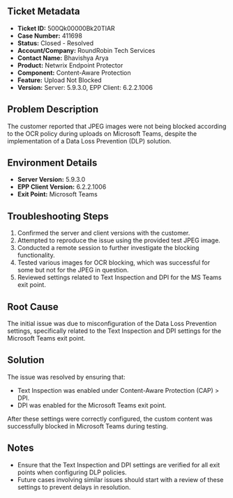 ## Ticket Metadata
- **Ticket ID:** 500Qk00000Bk20TIAR
- **Case Number:** 411698
- **Status:** Closed - Resolved
- **Account/Company:** RoundRobin Tech Services
- **Contact Name:** Bhavishya Arya
- **Product:** Netwrix Endpoint Protector
- **Component:** Content-Aware Protection
- **Feature:** Upload Not Blocked
- **Version:** Server: 5.9.3.0, EPP Client: 6.2.2.1006

## Problem Description
The customer reported that JPEG images were not being blocked according to the OCR policy during uploads on Microsoft Teams, despite the implementation of a Data Loss Prevention (DLP) solution.

## Environment Details
- **Server Version:** 5.9.3.0
- **EPP Client Version:** 6.2.2.1006
- **Exit Point:** Microsoft Teams

## Troubleshooting Steps
1. Confirmed the server and client versions with the customer.
2. Attempted to reproduce the issue using the provided test JPEG image.
3. Conducted a remote session to further investigate the blocking functionality.
4. Tested various images for OCR blocking, which was successful for some but not for the JPEG in question.
5. Reviewed settings related to Text Inspection and DPI for the MS Teams exit point.

## Root Cause
The initial issue was due to misconfiguration of the Data Loss Prevention settings, specifically related to the Text Inspection and DPI settings for the Microsoft Teams exit point. 

## Solution
The issue was resolved by ensuring that:
- Text Inspection was enabled under Content-Aware Protection (CAP) > DPI.
- DPI was enabled for the Microsoft Teams exit point.

After these settings were correctly configured, the custom content was successfully blocked in Microsoft Teams during testing.

## Notes
- Ensure that the Text Inspection and DPI settings are verified for all exit points when configuring DLP policies.
- Future cases involving similar issues should start with a review of these settings to prevent delays in resolution.